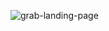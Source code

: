 
![grab-landing-page](https://github.com/SeifAbdElrhman/HPC/blob/main/Assignment3/Assignment3/Pi_gif/Error.png)
